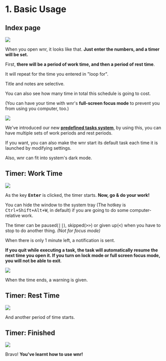 # 1. Basic Usage

## Index page

<img src="https://i.loli.net/2020/04/12/OnrZUYHowF4xqBv.png"/>

When you open wnr, it looks like that. **Just enter the numbers, and a timer will be set.**

First, **there will be a period of work time, and then a period of rest time**.

It will repeat for the time you entered in "loop for".

Title and notes are selective.

You can also see how many time in total this schedule is going to cost.

(You can have your time with wnr's **full-screen focus mode** to prevent you from using you computer, too.)

<img src="https://i.loli.net/2020/04/12/rb5lTuKmsiDvH9Z.png"/><br />

We've introduced our new **[predefined tasks system](./../settings/2-predefined-tasks-settings.md)**, by using this, you can have multiple sets of work periods and rest periods.

If you want, you can also make the wnr start its default task each time it is launched by modifying settings.

Also, wnr can fit into system's dark mode.

## Timer: Work Time

<img src="https://i.loli.net/2020/04/12/Zf4jOkyazV5vMXe.png"/><br />

As the key **<kbd>Enter</kbd>** is clicked, the timer starts. **Now, go & do your work!**

You can hide the window to the system tray (The hotkey is <kbd>Ctrl+Shift+Alt+W</kbd>, in default) if you are going to do some computer-relative work.

The timer can be paused(<kbd>||</kbd>), skipped(<kbd>>></kbd>) or given up(<kbd><</kbd>) when you have to stop to do another thing. _(Not for focus mode)_

When there is only 1 minute left, a notification is sent.

**If you quit while executing a task, the task will automatically resume the next time you open it. If you turn on lock mode or full screen focus mode, you will not be able to exit**.

<img src="https://i.loli.net/2020/04/12/QXkiSq3MPhzayld.png"/><br />

When the time ends, a warning is given.

## Timer: Rest Time

<img src="https://i.loli.net/2020/04/12/eZxkcBUSpztAEQ9.png"/><br />

And another period of time starts.

## Timer: Finished

<img src="https://i.loli.net/2020/04/12/SFqAw8JpiE156vX.png"/><br />

Bravo! **You've learnt how to use wnr!**
